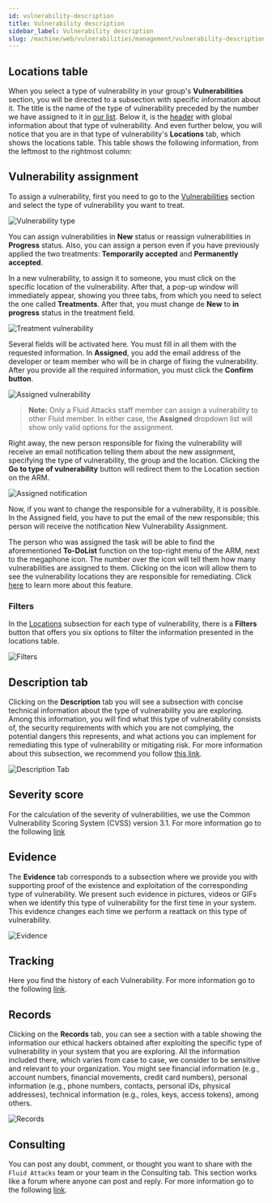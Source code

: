 ```yaml
---
id: vulnerability-description
title: Vulnerability description
sidebar_label: Vulnerability description
slug: /machine/web/vulnerabilities/management/vulnerability-description
---
```


## Locations table

When you select a type of
vulnerability in your group's
**Vulnerabilities** section,
you will be directed to a
subsection with specific
information about it.
The title is the name of the
type of vulnerability preceded
by the number we have assigned
to it in [our list](/criteria/vulnerabilities/).
Below it,
is the [header](/machine/web/vulnerabilities/management)
with global information about
that type of vulnerability.
And even further below,
you will notice that you are
in that type of vulnerability's
**Locations** tab,
which shows the locations table.
This table shows the
following information,
from the leftmost to the
rightmost column:

## Vulnerability assignment

To assign a vulnerability,
first you need to go to the
[Vulnerabilities](/machine/web/groups/vulnerabilities)
section and select the type of
vulnerability you want to treat.

![Vulnerability type](https://res.cloudinary.com/fluid-attacks/image/upload/v1665063450/docs/web/vulnerabilities/management/vulnerability_type.png)

You can assign vulnerabilities
in **New** status or reassign
vulnerabilities in **Progress** status.
Also,
you can assign a person even if
you have previously applied
the two treatments:
**Temporarily accepted** and
**Permanently accepted**.

In a new vulnerability,
to assign it to someone,
you must click on the specific
location of the vulnerability.
After that,
a pop-up window will immediately appear,
showing you three tabs,
from which you need to select
the one called **Treatments**.
After that,
you must change de **New**
to **in progress** status
in the treatment field.

![Treatment vulnerability ](https://res.cloudinary.com/fluid-attacks/image/upload/v1665063949/docs/web/vulnerabilities/management/treat_vulnerability.png)

Several fields will be activated here.
You must fill in all them
with the requested information.
In **Assigned**,
you add the email address of the
developer or team member who will
be in charge of fixing the
vulnerability.
After you provide all the
required information,
you must click the **Confirm button**.

![Assigned vulnerability](https://res.cloudinary.com/fluid-attacks/image/upload/v1665080355/docs/web/vulnerabilities/management/assigned.png)

> **Note:**
> Only a Fluid Attacks staff member
> can assign a vulnerability to other
> Fluid member. In either case,
> the **Assigned** dropdown list will
> show only valid options for the
> assignment.

Right away,
the new person responsible for
fixing the vulnerability will
receive an email notification
telling them about the new assignment,
specifying the type of vulnerability,
the group and the location.
Clicking the **Go to type of vulnerability**
button will redirect them to
the Location section on the ARM.

![Assigned notification](https://res.cloudinary.com/fluid-attacks/image/upload/v1665080517/docs/web/vulnerabilities/management/assigned_notification.png)

Now,
if you want to change the responsible
for a vulnerability,
it is possible.
In the Assigned field,
you have to put the email of the
new responsible;
this person will receive the
notification New Vulnerability
Assignment.

The person who was assigned the
task will be able to find the
aforementioned **To-DoList**
function on the top-right
menu of the ARM,
next to the megaphone icon.
The number over the icon will
tell them how many vulnerabilities
are assigned to them.
Clicking on the icon will
allow them to see the vulnerability
locations they are responsible
for remediating.
Click [here](/machine/web/vulnerabilities/management/to-do-list)
to learn more about this feature.

### Filters

In the
[Locations](/machine/web/vulnerabilities/management/vulnerability-description#locations-table)
subsection for each
type of vulnerability,
there is a **Filters**
button that offers you
six options to filter
the information presented
in the locations table.

![Filters](https://res.cloudinary.com/fluid-attacks/image/upload/v1650475908/docs/web/vulnerabilities/management/vuln_description_loc_filters.png)

## Description tab

Clicking on the **Description**
tab you will see a subsection
with concise technical
information about the type of
vulnerability you are exploring.
Among this information,
you will find what this type
of vulnerability consists of,
the security requirements with
which you are not complying,
the potential dangers this
represents,
and what actions you can
implement for remediating
this type of vulnerability
or mitigating risk.
For more information about
this subsection,
we recommend you follow
[this link](/machine/web/vulnerabilities/new-vulnerability-types/new-vuln-description).

![Description Tab](https://res.cloudinary.com/fluid-attacks/image/upload/v1650476288/docs/web/vulnerabilities/management/vuln_description_tab.png)

## Severity score

For the calculation of the
severity of vulnerabilities,
we use the Common Vulnerability
Scoring System (CVSS) version 3.1.
For more information go to the
following [link](/machine/web/vulnerabilities/new-vulnerability-types/new-vuln-severity/)

## Evidence

The **Evidence** tab corresponds
to a subsection where we provide
you with supporting proof of the
existence and exploitation of
the corresponding type of
vulnerability.
We present such evidence in pictures,
videos or GIFs when we identify
this type of vulnerability for
the first time in your system.
This evidence changes each time
we perform a reattack on this
type of vulnerability.

![Evidence](https://res.cloudinary.com/fluid-attacks/image/upload/v1650476546/docs/web/vulnerabilities/management/vuln_description_evidence.png)

## Tracking

Here you find the history
of each Vulnerability.
For more information go
to the following
[link](/machine/web/vulnerabilities/management/tracking/).

## Records

Clicking on the **Records** tab,
you can see a section with a
table showing the information
our ethical hackers obtained
after exploiting the specific
type of vulnerability in your
system that you are exploring.
All the information included there,
which varies from case to case,
we consider to be sensitive and
relevant to your organization.
You might see financial
information (e.g.,
account numbers,
financial movements,
credit card numbers),
personal information (e.g.,
phone numbers,
contacts,
personal IDs,
physical addresses),
technical information (e.g.,
roles,
keys,
access tokens),
among others.

![Records](https://res.cloudinary.com/fluid-attacks/image/upload/v1650920890/docs/web/vulnerabilities/management/vuln_description_records.png)

## Consulting

You can post
any doubt,
comment,
or thought you
want to share with the
`Fluid Attacks` team or
your team in the
Consulting tab.
This section works like
a forum where anyone
can post and reply.
For more information
go to the following
[link](/squad/consulting/).
